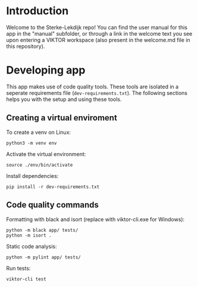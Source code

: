 # Introduction

Welcome to the Sterke-Lekdijk repo! You can find the user manual for this app in the "manual" subfolder, or through a link in the welcome text you see upon entering a VIKTOR workspace (also present in the welcome.md file in this repository).

# Developing app


This app makes use of code quality tools. These tools are isolated in a seperate requirements file (`dev-requirements.txt`). The following sections helps you with the setup and using these tools.

## Creating a virtual enviroment

To create a venv on Linux:

```
python3 -m venv env
```

Activate the virtual environment:
```
source ./env/bin/activate
```

Install dependencies:
```
pip install -r dev-requirements.txt
```

## Code quality commands
Formatting with black and isort (replace with viktor-cli.exe for Windows):
```
python -m black app/ tests/
python -m isort .
```

Static code analysis:
```
python -m pylint app/ tests/
```

Run tests:
```
viktor-cli test 
```